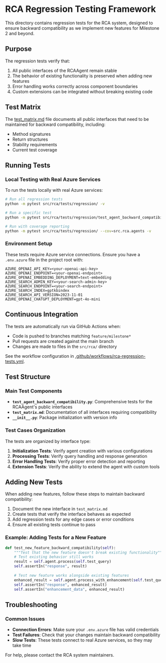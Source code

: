 # RCA Regression Testing Framework

This directory contains regression tests for the RCA system, designed to ensure backward compatibility as we implement new features for Milestone 2 and beyond.

## Purpose

The regression tests verify that:
1. All public interfaces of the RCAAgent remain stable
2. The behavior of existing functionality is preserved when adding new features
3. Error handling works correctly across component boundaries
4. Custom extensions can be integrated without breaking existing code

## Test Matrix

The [test_matrix.md](./test_matrix.md) file documents all public interfaces that need to be maintained for backward compatibility, including:
- Method signatures
- Return structures
- Stability requirements
- Current test coverage

## Running Tests

### Local Testing with Real Azure Services

To run the tests locally with real Azure services:

```bash
# Run all regression tests
python -m pytest src/rca/tests/regression/ -v

# Run a specific test
python -m pytest src/rca/tests/regression/test_agent_backward_compatibility.py::TestRCAAgentBackwardCompatibility::test_process_simple_query -v

# Run with coverage reporting
python -m pytest src/rca/tests/regression/ --cov=src.rca.agents -v
```

### Environment Setup

These tests require Azure service connections. Ensure you have a `.env.azure` file in the project root with:

```
AZURE_OPENAI_API_KEY=<your-openai-api-key>
AZURE_OPENAI_ENDPOINT=<your-openai-endpoint>
AZURE_OPENAI_EMBEDDING_DEPLOYMENT=text-embedding
AZURE_SEARCH_ADMIN_KEY=<your-search-admin-key>
AZURE_SEARCH_ENDPOINT=<your-search-endpoint>
AZURE_SEARCH_INDEX=gptkbindex
AZURE_SEARCH_API_VERSION=2023-11-01
AZURE_OPENAI_CHATGPT_DEPLOYMENT=gpt-4o-mini
```

## Continuous Integration

The tests are automatically run via GitHub Actions when:
- Code is pushed to branches matching `feature/milestone*`
- Pull requests are created against the main branch
- Changes are made to files in the `src/rca/` directory

See the workflow configuration in [.github/workflows/rca-regression-tests.yml](/.github/workflows/rca-regression-tests.yml).

## Test Structure

### Main Test Components

- **`test_agent_backward_compatibility.py`**: Comprehensive tests for the RCAAgent's public interfaces
- **`test_matrix.md`**: Documentation of all interfaces requiring compatibility
- **`__init__.py`**: Package initialization with version info

### Test Cases Organization

The tests are organized by interface type:
1. **Initialization Tests**: Verify agent creation with various configurations
2. **Processing Tests**: Verify query handling and response generation
3. **Error Handling Tests**: Verify proper error detection and reporting
4. **Extension Tests**: Verify the ability to extend the agent with custom tools

## Adding New Tests

When adding new features, follow these steps to maintain backward compatibility:

1. Document the new interface in `test_matrix.md`
2. Create tests that verify the interface behaves as expected
3. Add regression tests for any edge cases or error conditions
4. Ensure all existing tests continue to pass

### Example: Adding Tests for a New Feature

```python
def test_new_feature_backward_compatibility(self):
    """Test that the new feature doesn't break existing functionality"""
    # Test existing behavior still works
    result = self.agent.process(self.test_query)
    self.assertIn("response", result)
    
    # Test new feature works alongside existing features
    enhanced_result = self.agent.process_with_enhancement(self.test_query)
    self.assertIn("response", enhanced_result)
    self.assertIn("enhancement_data", enhanced_result)
```

## Troubleshooting

### Common Issues

- **Connection Errors**: Make sure your `.env.azure` file has valid credentials
- **Test Failures**: Check that your changes maintain backward compatibility
- **Slow Tests**: These tests connect to real Azure services, so they may take time

For help, please contact the RCA system maintainers. 